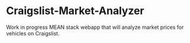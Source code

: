 # Craigslist-Market-Analyzer
Work in progress MEAN stack webapp that will analyze market prices for vehicles on Craigslist.
